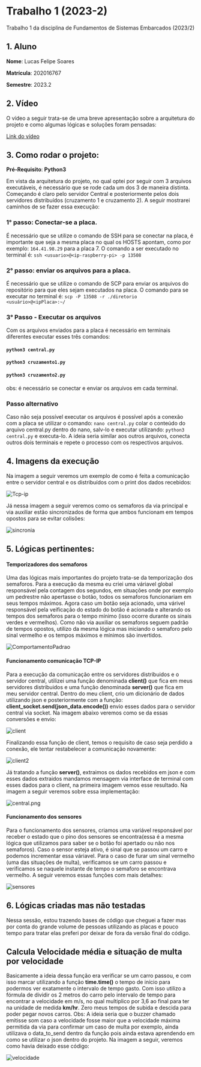 # Trabalho 1 (2023-2)

Trabalho 1 da disciplina de Fundamentos de Sistemas Embarcados (2023/2)

## 1. Aluno

**Nome**: Lucas Felipe Soares

**Matrícula**: 202016767

**Semestre**: 2023.2

## 2. Vídeo

O vídeo a seguir trata-se de uma breve apresentação sobre a arquitetura do projeto e como algumas lógicas e soluções foram pensadas: 

[Link do vídeo](https://youtu.be/rbr0ftX7OKA)

## 3. Como rodar o projeto:

**Pré-Requisito**: **Python3**

Em vista da arquitetura do projeto, no qual optei por seguir com 3 arquivos executáveis, é necessário que se rode cada um dos 3 de maneira distinta. Começando é claro pelo servidor Central e posteriormente pelos dois servidores distribuídos (cruzamento 1 e cruzamento 2). A seguir mostrarei caminhos de se fazer essa execução:

### 1° passo: Conectar-se a placa.

É necessário que se utilize o comando de SSH para se conectar na placa, é importante que seja a mesma placa no qual os HOSTS apontam, como por exemplo: ```164.41.98.29``` para a placa 7. O comando a ser executado no terminal é: ```ssh <usuario>@<ip-raspberry-pi> -p 13508```

### 2° passo: enviar os arquivos para a placa.

É necessário que se utilize o comando de SCP para enviar os arquivos do repositório para que eles sejam executados na placa. O comando para se executar no terminal é: ```scp -P 13508 -r ./diretorio <usuário>@<ipPlaca>:~/```

### 3° Passo - Executar os arquivos

Com os arquivos enviados para a placa é necessário em terminais diferentes executar esses três comandos:

#### ```python3 central.py```

#### ```python3 cruzamento1.py```

#### ```python3 cruzamento2.py```

obs: é necessário se conectar e enviar os arquivos em cada terminal.

### Passo alternativo

Caso não seja possível executar os arquivos é possível após a conexão com a placa se utilizar o comando: 
```nano central.py``` colar o conteúdo do arquivo central.py dentro do nano, salv-lo e executar utilizando: 
```python3 central.py``` e executa-lo. A ideia seria similar aos outros arquivos, conecta outros dois terminais e repete o processo com os respectivos arquivos.

## 4. Imagens da execução

Na imagem a seguir veremos um exemplo de como é feita a comunicação entre o servidor central e os distribuídos com o print dos dados recebidos:

![Tcp-ip](tcp.png)

Já nessa imagem a seguir veremos como os semaforos da via principal e via auxiliar estão sincronizados de forma que ambos funcionam em tempos opostos para se evitar colisões:

![sincronia](exemploCruzamento.png)

## 5. Lógicas pertinentes:

#### Temporizadores dos semaforos

Uma das lógicas mais importantes do projeto trata-se da temporização dos semaforos. Para a execução da mesma eu criei uma váriavel global responsável pela contagem dos segundos, em situações onde por exemplo um pedrestre não apertasse o botão, todos os semaforos funcionariam em seus tempos máximos. Agora caso um botão seja acionado, uma várivel responsável pela veificação do estado do botão é acionada e alterando os tempos dos semaforos para o tempo mínimo (isso ocorre durante os sinais verdes e vermelhos). Como não via auxiliar os semaforos seguem padrão de tempos opostos, utilizo da mesma lógica mas iniciando o semaforo pelo sinal vermelho e os tempos máximos e mínimos são invertidos.

![ComportamentoPadrao](comportamentoPadrao.png)

#### Funcionamento comunicação TCP-IP

Para a execução da comunicação entre os servidores distribuidos e o servidor central, utilizei uma função denominada **client()** que fica em meus servidores distribuidos e uma função denominada **server()** que fica em meu servidor central. Dentro do meu client, crio um dicionário de dados utilizando json e posteriormente com a função: **client_socket.send(json_data.encode())** envio esses dados para o servidor central via socket. Na imagem abaixo veremos como se da essas conversões e envio:

![client](client.png)

Finalizando essa função de client, temos o requisito de caso seja perdido a conexão, ele tentar restabelecer a comunicação novamente:

![client2](client2.png)

Já tratando a função **server()**, extraimos os dados recebidos em json e com esses dados extraidos mandamos mensagem via interface de terminal com esses dados para o client, na primeira imagem vemos esse resultado. Na imagem a seguir veremos sobre essa implementação: 

![central.png](central.png)

#### Funcionamento dos sensores

Para o funcionamento dos sensores, criamos uma variável responsável por receber o estado que o pino dos sensores se encontra(essa é a mesma lógica que utilizamos para saber se o botão foi apertado ou não nos semaforos). Caso o sensor esteja ativo, é sinal que se passou um carro e podemos incrementar essa váriavel. Para o caso de furar um sinal vermelho (uma das situações de multa), verificamos se um carro passou e verificamos se naquele instante de tempo o semaforo se encontrava vermelho. A seguir veremos essas funções com mais detalhes: 

![sensores](sensores.png)

## 6. Lógicas criadas mas não testadas

Nessa sessão, estou trazendo bases de código que cheguei a fazer mas por conta do grande volume de pessoas utilizando as placas e pouco tempo para tratar elas preferi por deixar de fora da versão final do código.

## Calcula Velocidade média e situação de multa por velocidade

Basicamente a ideia dessa função era verificar se um carro passou, e com isso marcar utilizando a função **time.time()** o tempo de início para podermos ver exatamente o intervalo de tempo gasto. Com isso utilizo a fórmula de dividir os 2 metros do carro pelo intervalo de tempo para encontrar a velocidade em m/s, no qual multiplico por 3,6 ao final para ter na unidade de medida **km/hr**. Zero meus tempos de subida e descida para poder pegar novos carros. Obs: A ideia seria que o buzzer chamado emitisse som caso a velocidade fosse maior que a velocidade máxima permitida da via para confirmar um caso de multa por exemplo, ainda utilizava o data_to_send dentro da função pois ainda estava aprendendo em como se utilizar o json dentro do projeto. Na imagem a seguir, veremos como havia deixado esse código:

![velocidade](velocidade.png)
